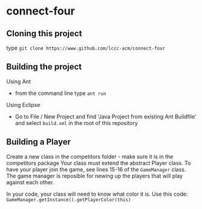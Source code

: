 connect-four
============

Cloning this project
-------------------
type `git clone https://www.github.com/lccc-acm/connect-four`

Building the project
--------------------

Using Ant

- from the command line type `ant run`

Using Eclipse

- Go to File / New Project and find 'Java Project from existing Ant Buildfile' and select `build.xml` in the root of this repository

Building a Player
-----------------
Create a new class in the competitors folder - make sure it is in the competitors package
Your class must extend the abstract Player class.
To have your player join the game, see lines 15-16 of the `GameManager` class.
The game manager is reposible for newing up the players that will play against each other.

In your code, your class will need to know what color it is. Use this code:
`GameManager.getInstance().getPlayerColor(this)`

